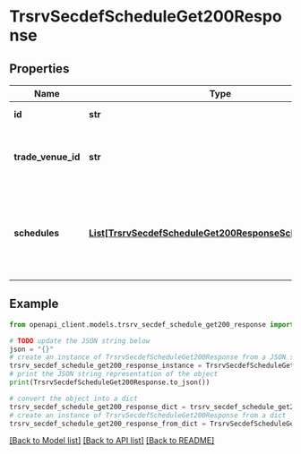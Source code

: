 # TrsrvSecdefScheduleGet200Response


## Properties

Name | Type | Description | Notes
------------ | ------------- | ------------- | -------------
**id** | **str** | Exchange parameter id | [optional] 
**trade_venue_id** | **str** | Reference on a trade venue of given exchange parameter | [optional] 
**schedules** | [**List[TrsrvSecdefScheduleGet200ResponseSchedulesInner]**](TrsrvSecdefScheduleGet200ResponseSchedulesInner.md) | Always contains at least one &#39;tradingTime&#39;  and zero or more &#39;sessionTime&#39; tags | [optional] 

## Example

```python
from openapi_client.models.trsrv_secdef_schedule_get200_response import TrsrvSecdefScheduleGet200Response

# TODO update the JSON string below
json = "{}"
# create an instance of TrsrvSecdefScheduleGet200Response from a JSON string
trsrv_secdef_schedule_get200_response_instance = TrsrvSecdefScheduleGet200Response.from_json(json)
# print the JSON string representation of the object
print(TrsrvSecdefScheduleGet200Response.to_json())

# convert the object into a dict
trsrv_secdef_schedule_get200_response_dict = trsrv_secdef_schedule_get200_response_instance.to_dict()
# create an instance of TrsrvSecdefScheduleGet200Response from a dict
trsrv_secdef_schedule_get200_response_from_dict = TrsrvSecdefScheduleGet200Response.from_dict(trsrv_secdef_schedule_get200_response_dict)
```
[[Back to Model list]](../README.md#documentation-for-models) [[Back to API list]](../README.md#documentation-for-api-endpoints) [[Back to README]](../README.md)


